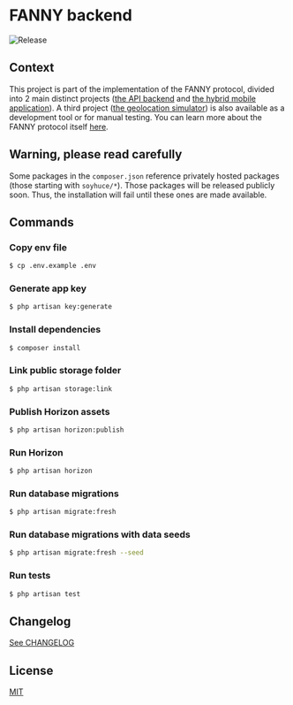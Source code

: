 # FANNY backend

![Release](https://img.shields.io/badge/Release-0.1.0-blue.svg)

## Context

This project is part of the implementation of the FANNY protocol, divided into 2 main distinct projects
([the API backend](https://github.com/FANNY-20/FANNY-backend) and
[the hybrid mobile application](https://github.com/FANNY-20/FANNY-hybrid-app)).
A third project ([the geolocation simulator](https://github.com/FANNY-20/FANNY-geolocation-simulator))
is also available as a development tool or for manual testing.
You can learn more about the FANNY protocol itself [here](https://github.com/FANNY-20/The_FANNY_protocol_V0.1).

## Warning, please read carefully

Some packages in the `composer.json` reference privately hosted packages (those starting with `soyhuce/*`).
Those packages will be released publicly soon. Thus, the installation will fail until these ones are made available.

## Commands

### Copy env file

```bash
$ cp .env.example .env
```

### Generate app key

```bash
$ php artisan key:generate
```

### Install dependencies

```bash
$ composer install
```

### Link public storage folder

```bash
$ php artisan storage:link
```

### Publish Horizon assets

```bash
$ php artisan horizon:publish
```

### Run Horizon

```bash
$ php artisan horizon
```

### Run database migrations

```bash
$ php artisan migrate:fresh
```

### Run database migrations with data seeds

```bash
$ php artisan migrate:fresh --seed
```

### Run tests

```bash
$ php artisan test
```

## Changelog

[See CHANGELOG](./CHANGELOG.md)

## License

[MIT](./LICENSE)
